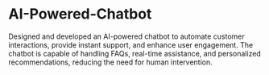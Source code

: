 # AI-Powered-Chatbot
Designed and developed an AI-powered chatbot to automate customer interactions, provide instant support, and enhance user engagement. The chatbot is capable of handling FAQs, real-time assistance, and personalized recommendations, reducing the need for human intervention.
